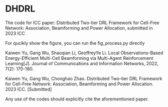 # DHDRL

The code for ICC paper: Distributed Two-tier DRL Framework for Cell-Free Network: Association, Beamforming and Power Allocation, submitted in 2023 ICC


For qucikly show the figure, you can run the fig_process.py directly



Kaiwen Yu, Gang Wu, Shaoqian Li, GeoffreyYe Li. Local Observations-Based Energy-Efficient Multi-Cell Beamforming via Multi-Agent Reinforcement Learning[J]. Journal of Communications and Information Networks, 2022, 7(2): 170-180.

Kaiwen Yu, Gang Wu, Chonghao Zhao. Distributed Two-tier DRL Framework for Cell-Free Network: Association, Beamforming and Power Allocation. 2023 ICC. [Submitted]

Any use of the codes should explicitly cite the aforementioned paper.
